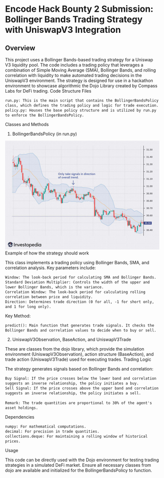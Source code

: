 # Encode Hack Bounty 2 Submission: Bollinger Bands Trading Strategy with UniswapV3 Integration
## Overview

This project uses a Bollinger Bands-based trading strategy for a Uniswap V3 liquidity pool. The code includes a trading policy that leverages a combination of Simple Moving Average (SMA), Bollinger Bands, and rolling correlation with liquidity to make automated trading decisions in the UniswapV3 environment. The strategy is designed for use in a hackathon environment to showcase algorithmic the Dojo Library created by Compass Labs for DeFi trading.
Code Structure
Files

    run.py: This is the main script that contains the BollingerBandsPolicy class, which defines the trading policy and logic for trade execution.
    policy.py: Houses the base policy structure and is utilized by run.py to enforce the BollingerBandsPolicy.

Classes and Methods
1. BollingerBandsPolicy (in run.py)

![Bollinger Bands Strategy](bollingerbands.jpg) Example of how the strategy should work

This class implements a trading policy using Bollinger Bands, SMA, and correlation analysis. Key parameters include:

    Window: The look-back period for calculating SMA and Bollinger Bands.
    Standard Deviation Multiplier: Controls the width of the upper and lower Bollinger Bands, which is the variance.
    Correlation Window: The look-back period for calculating rolling correlation between price and liquidity.
    Direction: Determines trade direction (0 for all, -1 for short only, and 1 for long only).

Key Method:

    predict(): Main function that generates trade signals. It checks the Bollinger Bands and correlation values to decide when to buy or sell.

2. UniswapV3Observation, BaseAction, and UniswapV3Trade

These are classes from the dojo library, which provide the simulation environment (UniswapV3Observation), action structure (BaseAction), and trade action (UniswapV3Trade) used for executing trades.
Trading Logic

The strategy generates signals based on Bollinger Bands and correlation:

    Buy Signal: If the price crosses below the lower band and correlation suggests an inverse relationship, the policy initiates a buy.
    Sell Signal: If the price crosses above the upper band and correlation suggests an inverse relationship, the policy initiates a sell.
    
    Remark: The trade quantities are proportional to 30% of the agent's asset holdings.

Dependencies

    numpy: For mathematical computations.
    decimal: For precision in trade quantities.
    collections.deque: For maintaining a rolling window of historical prices.

Usage

This code can be directly used with the Dojo environment for testing trading strategies in a simulated DeFi market. Ensure all necessary classes from dojo are available and initialized for the BollingerBandsPolicy to function.